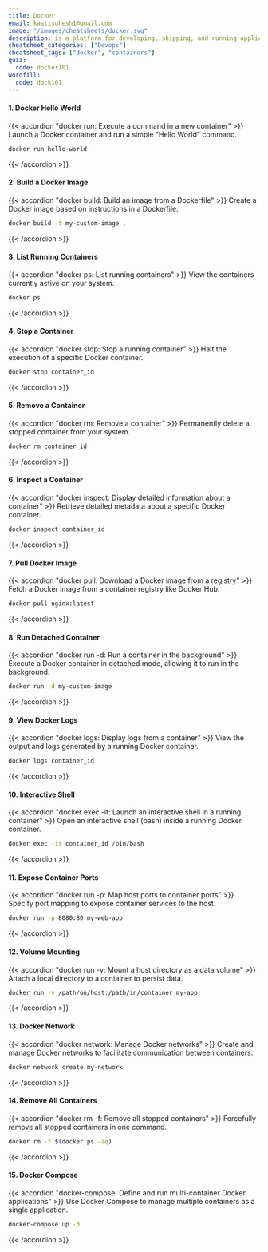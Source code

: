 ```yaml
---
title: Docker
email: kastisuhesh1@gmail.com
image: "/images/cheatsheets/docker.svg"
description: is a platform for developing, shipping, and running applications in containers, providing consistent environments across systems.
cheatsheet_categories: ["Devops"]
cheatsheet_tags: ["docker", "containers"]
quiz:
  code: docker101
wordfill:
  code: dock101
---
```


#### 1. Docker Hello World

{{< accordion "docker run: Execute a command in a new container" >}}
Launch a Docker container and run a simple "Hello World" command.
<br>

```bash
docker run hello-world
```

{{< /accordion >}}

#### 2. Build a Docker Image

{{< accordion "docker build: Build an image from a Dockerfile" >}}
Create a Docker image based on instructions in a Dockerfile.
<br>

```bash
docker build -t my-custom-image .
```

{{< /accordion >}}

#### 3. List Running Containers

{{< accordion "docker ps: List running containers" >}}
View the containers currently active on your system.
<br>

```bash
docker ps
```

{{< /accordion >}}

#### 4. Stop a Container

{{< accordion "docker stop: Stop a running container" >}}
Halt the execution of a specific Docker container.
<br>

```bash
docker stop container_id
```

{{< /accordion >}}

#### 5. Remove a Container

{{< accordion "docker rm: Remove a container" >}}
Permanently delete a stopped container from your system.
<br>

```bash
docker rm container_id
```

{{< /accordion >}}

#### 6. Inspect a Container

{{< accordion "docker inspect: Display detailed information about a container" >}}
Retrieve detailed metadata about a specific Docker container.
<br>

```bash
docker inspect container_id
```

{{< /accordion >}}

#### 7. Pull Docker Image

{{< accordion "docker pull: Download a Docker image from a registry" >}}
Fetch a Docker image from a container registry like Docker Hub.
<br>

```bash
docker pull nginx:latest
```

{{< /accordion >}}

#### 8. Run Detached Container

{{< accordion "docker run -d: Run a container in the background" >}}
Execute a Docker container in detached mode, allowing it to run in the background.
<br>

```bash
docker run -d my-custom-image
```

{{< /accordion >}}

#### 9. View Docker Logs

{{< accordion "docker logs: Display logs from a container" >}}
View the output and logs generated by a running Docker container.
<br>

```bash
docker logs container_id
```

{{< /accordion >}}

#### 10. Interactive Shell

{{< accordion "docker exec -it: Launch an interactive shell in a running container" >}}
Open an interactive shell (bash) inside a running Docker container.
<br>

```bash
docker exec -it container_id /bin/bash
```

{{< /accordion >}}

#### 11. Expose Container Ports

{{< accordion "docker run -p: Map host ports to container ports" >}}
Specify port mapping to expose container services to the host.
<br>

```bash
docker run -p 8080:80 my-web-app
```

{{< /accordion >}}

#### 12. Volume Mounting

{{< accordion "docker run -v: Mount a host directory as a data volume" >}}
Attach a local directory to a container to persist data.
<br>

```bash
docker run -v /path/on/host:/path/in/container my-app
```

{{< /accordion >}}

#### 13. Docker Network

{{< accordion "docker network: Manage Docker networks" >}}
Create and manage Docker networks to facilitate communication between containers.
<br>

```bash
docker network create my-network
```

{{< /accordion >}}

#### 14. Remove All Containers

{{< accordion "docker rm -f: Remove all stopped containers" >}}
Forcefully remove all stopped containers in one command.
<br>

```bash
docker rm -f $(docker ps -aq)
```

{{< /accordion >}}

#### 15. Docker Compose

{{< accordion "docker-compose: Define and run multi-container Docker applications" >}}
Use Docker Compose to manage multiple containers as a single application.
<br>

```bash
docker-compose up -d
```

{{< /accordion >}}
